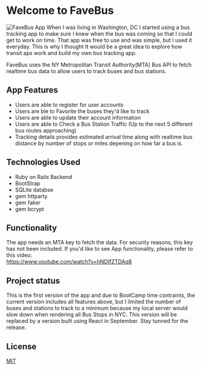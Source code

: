 # Welcome to FaveBus

![FaveBus App](https://i.imgur.com/KSZ8apo.png)
When I was living in Washington, DC I started using a bus tracking app to make sure I knew when the bus was coming so that I could get to work on time. That app was free to use and was simple, but I used it everyday. This is why I thought It would be a great idea to explore how transit aps work and build my own bus tracking app. 

FaveBus uses the NY Metropolitan Transit Authority(MTA) Bus API to fetch realtime bus data to allow users to track buses and bus stations. 

## App Features 
- Users are able to register for user accounts 
- Users are ble to Favorite the buses they'd like to track
- Users are able to update their account information
- Users are able to Check a Bus Station Traffic (Up to the next 5 different bus routes approaching) 
- Tracking details provides estimated arrival time along with realtime bus distance by number of stops or miles depening on how far a bus is.

## Technologies Used 
- Ruby on Rails Backend
- BootStrap 
- SQLite databse 
- gem httparty
- gem faker
- gem bcrypt

## Functionality
The app needs an MTA key to fetch the data. For security reasons, this key has not been included. If you'd like to see App functionality, please refer to this video:  
https://www.youtube.com/watch?v=hNDIfZTDAq8


## Project status
This is the first version of the app and due to BootCamp time contraints, the current version includes all features above, but I limited the number of buses and stations to track to a minimum because my local server would slow down when rendering all Bus Stops in NYC. This version will be replaced by a version built using React in September. Stay tunned for the release. 

## License
[MIT](https://choosealicense.com/licenses/mit/)
